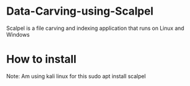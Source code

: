 # Data-Carving-using-Scalpel
Scalpel is a file carving and indexing application that runs on Linux and Windows

# How to install 
Note: Am using kali linux for this
sudo apt install scalpel
